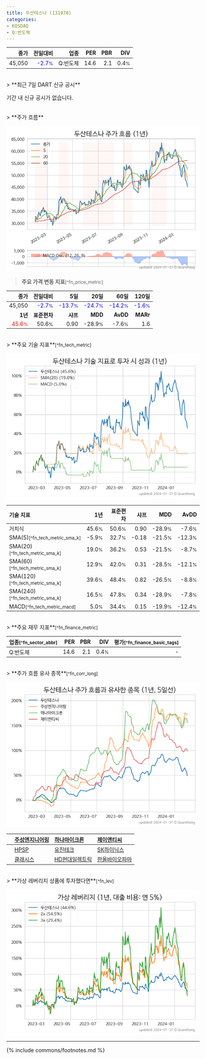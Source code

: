 ```yaml
---
title: 두산테스나 (131970)
categories:
- KOSDAQ
- Q:반도체
---
```

| **종가** | **전일대비** | **업종** | **PER** | **PBR** | **DIV** |
| -------: | -----------: | -------: | ------: | ------: | ------: |
| 45,050 | <span style="color: blue">-2.7<small>%</small></span> | Q:반도체 | 14.6 | 2.1 | 0.4<small>%</small> |

<!-- more -->

<br>
> **최근 7일 DART 신규 공시**<a id="dart"></a>


기간 내 신규 공시가 없습니다.

<br>
> **주가 흐름**<a id="price"></a>

![131970](/stock/images/131970.png)

> **주요 가격 변동 지표**<small>[^fn_price_metric]</small>

| **종가** | **전일대비** | **5일** | **20일** | **60일** | **120일** |
| -------: | -----------: | ------: | -------: | -------: | --------: |
| 45,050 | <span style="color: blue">-2.7<small>%</small></span> | <span style="color: blue">-13.7<small>%</small></span> | <span style="color: blue">-24.7<small>%</small></span> | <span style="color: blue">-14.2<small>%</small></span> | <span style="color: blue">-1.6<small>%</small></span> |
| **1년** | **표준편차** | **샤프** | **MDD** | **AvDD** | **MARr** |
| <span style="color: red">45.6<small>%</small></span> | 50.6<small>%</small> | 0.90 | -28.9<small>%</small> | -7.6<small>%</small> | 1.6 |

<br>
> **주요 기술 지표**<small>[^fn_tech_metric]</small>


![131970](/stock/images/131970_tech.png)

| **기술 지표** | **1년** | **표준편차** | **샤프** | **MDD** | **AvDD** |
| :------------ | ------: | -----------: | -------: | ------: | -------: |
| 거치식 | 45.6<small>%</small> | 50.6<small>%</small> | 0.90 | -28.9<small>%</small> | -7.6<small>%</small> |
| SMA(5)<small>[^fn_tech_metric_sma_k]</small> | -5.9<small>%</small> | 32.7<small>%</small> | -0.18 | -21.5<small>%</small> | -12.3<small>%</small> |
| SMA(20)<small>[^fn_tech_metric_sma_k]</small> | 19.0<small>%</small> | 36.2<small>%</small> | 0.53 | -21.5<small>%</small> | -8.7<small>%</small> |
| SMA(60)<small>[^fn_tech_metric_sma_k]</small> | 12.9<small>%</small> | 42.0<small>%</small> | 0.31 | -28.5<small>%</small> | -12.1<small>%</small> |
| SMA(120)<small>[^fn_tech_metric_sma_k]</small> | 39.6<small>%</small> | 48.4<small>%</small> | 0.82 | -26.5<small>%</small> | -8.8<small>%</small> |
| SMA(240)<small>[^fn_tech_metric_sma_k]</small> | 16.5<small>%</small> | 47.8<small>%</small> | 0.34 | -28.9<small>%</small> | -7.8<small>%</small> |
| MACD<small>[^fn_tech_metric_macd]</small> | 5.0<small>%</small> | 34.4<small>%</small> | 0.15 | -19.9<small>%</small> | -12.4<small>%</small> |

<br>
> **주요 재무 지표**<small>[^fn_finance_metric]</small>

| **업종**<small>[^fn_sector_abbr]</small> | **PER** | **PBR** | **DIV** | **평가**<small>[^fn_finance_basic_tags]</small> |
| :--------------------------------------- | ------: | ------: | ------: | ----------------------------------------------: |
| Q:반도체 | 14.6 | 2.1 | 0.4<small>%</small> | - |

<br>
> **주가 흐름 유사 종목**<a id="corr"></a><small>[^fn_corr_long]</small>

![131970](/stock/images/131970_corr.png)

|    | [주성엔지니어링](/036930/) | [하나마이크론](/067310/) | [제이앤티씨](/204270/) |
| :- | :------------------------------------- | :------------------------------------- | :--------------------------------------|
|    | [HPSP](/403870/) | [유진테크](/084370/) | [SK하이닉스](/000660/) |
|    | [클래시스](/214150/) | [HD현대일렉트릭](/267260/) | [한올바이오파마](/009420/) |

<br>
> **가상 레버리지 상품에 투자했다면**<a id="2x"></a><small>[^fn_lev]</small>

![131970](/stock/images/131970_2x.png)

---
{% include commons/footnotes.md %}